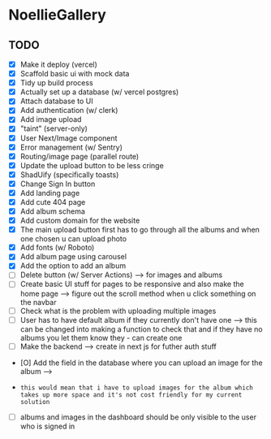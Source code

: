 # NoellieGallery 

## TODO

- [X] Make it deploy (vercel)
- [X] Scaffold basic ui with mock data
- [X] Tidy up build process
- [X] Actually set up a database (w/ vercel postgres)
- [X] Attach database to UI
- [X] Add authentication (w/ clerk)
- [X] Add image upload   
- [X] "taint" (server-only)
- [X] User Next/Image component
- [X] Error management (w/ Sentry)
- [X] Routing/image page (parallel route)
- [X] Update the upload button to be less cringe
- [X] ShadUify (specifically toasts)
- [X] Change Sign In button 
- [X] Add landing page 
- [X] Add cute 404 page 
- [X] Add album schema 
- [X] Add custom domain for the website 
- [X] The main upload button first has to go through all the albums and when one chosen u can upload photo
- [X] Add fonts (w/ Roboto)
- [X] Add album page using carousel
- [X] Add the option to add an album
- [ ] Delete button (w/ Server Actions) --> for images and albums
- [ ] Create basic UI stuff for pages to be responsive and also make the home page --> figure out the scroll method when u click something on the navbar 
- [ ] Check what is the problem with uploading multiple images 
- [ ] User has to have default album if they currently don't have one --> this can be changed into making a function to check that and if they have no albums you let them know they -     can create one  
- [ ] Make the backend --> create in next js for futher auth stuff 
- [O] Add the field in the database where you can upload an image for the album --> 
-     this would mean that i have to upload images for the album which takes up more space and it's not cost friendly for my current solution
- [ ] albums and images in the dashboard should be only visible to the user who is signed in
